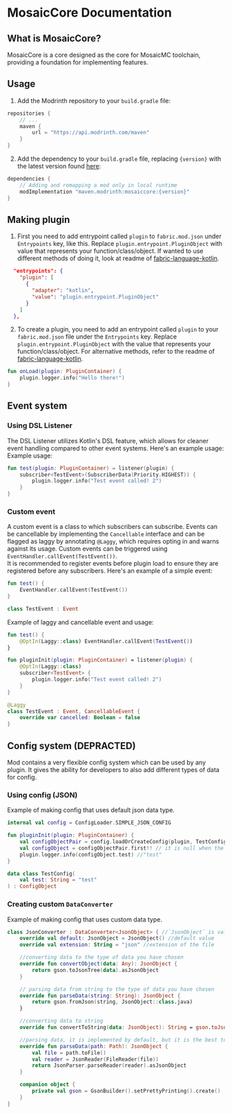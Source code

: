 # MosaicCore Documentation
## What is MosaicCore?
MosaicCore is a core designed as the core for MosaicMC toolchain, providing a foundation for implementing features. 
## Usage
1. Add the Modrinth repository to your `build.gradle` file:
```groovy
repositories {
    // ...
    maven {
        url = "https://api.modrinth.com/maven"
    }
}
```
2. Add the dependency to your `build.gradle` file, replacing `{version}` with the latest version found [here](https://modrinth.com/mod/mosaiccore/versions):
```groovy
dependencies {
    // Adding and remapping a mod only in local runtime
    modImplementation "maven.modrinth:mosaiccore:{version}"
}
```
## Making plugin
1. First you need to add entrypoint called `plugin` to `fabric.mod.json` under `Entrypoints` key, like this. Replace `plugin.entrypoint.PluginObject` with value that represents your function/class/object. If wanted to use different methods of doing it, look at readme of [fabric-language-kotlin](https://github.com/FabricMC/fabric-language-kotlin#entrypoint-samples).
```json
  "entrypoints": {
    "plugin": [
      {
        "adapter": "kotlin",
        "value": "plugin.entrypoint.PluginObject"
      }
    ]
  },
```
2. To create a plugin, you need to add an entrypoint called `plugin` to your `fabric.mod.json` file under the `Entrypoints` key. Replace `plugin.entrypoint.PluginObject` with the value that represents your function/class/object. For alternative methods, refer to the readme of [fabric-language-kotlin](https://github.com/FabricMC/fabric-language-kotlin#entrypoint-samples).
```kt
fun onLoad(plugin: PluginContainer) {
    plugin.logger.info("Hello there!")
}
```

## Event system
### Using DSL Listener
The DSL Listener utilizes Kotlin's DSL feature, which allows for cleaner event handling compared to other event systems. Here's an example usage:
Example usage: 
```kt
fun test(plugin: PluginContainer) = listener(plugin) {
    subscriber<TestEvent>(SubscriberData(Priority.HIGHEST)) {
        plugin.logger.info("Test event called! 2")
    }
}
```
### Custom event
A custom event is a class to which subscribers can subscribe. Events can be cancellable by implementing the `Cancellable` interface and can be flagged as laggy by annotating `@Laggy`, which requires opting in and warns against its usage. Custom events can be triggered using `EventHandler.callEvent(TestEvent())`.
<br>
It is recommended to register events before plugin load to ensure they are registered before any subscribers. Here's an example of a simple event:
```kt
fun test() {
    EventHandler.callEvent(TestEvent())
}

class TestEvent : Event
```
Example of laggy and cancellable event and usage:
```kt
fun test() { 
    @OptIn(Laggy::class) EventHandler.callEvent(TestEvent())
}

fun pluginInit(plugin: PluginContainer) = listener(plugin) {
    @OptIn(Laggy::class) 
    subscriber<TestEvent> {
        plugin.logger.info("Test event called! 2")
    }
}

@Laggy
class TestEvent : Event, CancellableEvent {
    override var cancelled: Boolean = false
}
```
## Config system (DEPRACTED)
Mod contains a very flexible config system which can be used by any plugin. It gives the ability for developers to also add different types of data for config.
### Using config (JSON)
Example of making config that uses default json data type.

```kt
internal val config = ConfigLoader.SIMPLE_JSON_CONFIG

fun pluginInit(plugin: PluginContainer) {
    val configObjectPair = config.loadOrCreateConfig(plugin, TestConfig())
    val configObject = configObjectPair.first!! // it is null when the TestConfig is not presented
    plugin.logger.info(configObject.test) //"test"
}

data class TestConfig(
    val test: String = "test"
) : ConfigObject
```
### Creating custom `DataConverter`
Example of making config that uses custom data type.

```kt
class JsonConverter : DataConverter<JsonObject> { //`JsonObject` is value that is used by whatever data you have chosen
    override val default: JsonObject = JsonObject() //default value
    override val extension: String = "json" //extension of the file

    //converting data to the type of data you have chosen
    override fun convertObject(data: Any): JsonObject {
        return gson.toJsonTree(data).asJsonObject
    } 

    // parsing data from string to the type of data you have chosen
    override fun parseData(string: String): JsonObject {
        return gson.fromJson(string, JsonObject::class.java)
    }

    //converting data to string
    override fun convertToString(data: JsonObject): String = gson.toJson(data)

    //parsing data, it is implemented by default, but it is the best to override it and make it more efficient
    override fun parseData(path: Path): JsonObject {
        val file = path.toFile()
        val reader = JsonReader(FileReader(file))
        return JsonParser.parseReader(reader).asJsonObject
    } 

    companion object {
        private val gson = GsonBuilder().setPrettyPrinting().create()
    } 
}
```
